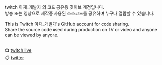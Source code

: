 
twitch 아재_개발자 의 코드 공유용 깃허브 계정입니다.<br>
방송 또는 영상으로 제작중 사용된 소스코드를 공유하며 누구나 열람할 수 있습니다.

This is Twitch 아재_개발자's GitHub account for code sharing.<br>
Share the source code used during production on TV or video and anyone can be viewed by anyone.
<br><br>


📺 [twitch live](http://www.twitch.tv/oyaji_dev)
<br>
📋 [twitter](https://twitter.com/DSomehit)
<br>
<!-- 🎥 [youtube]()
<br> -->
